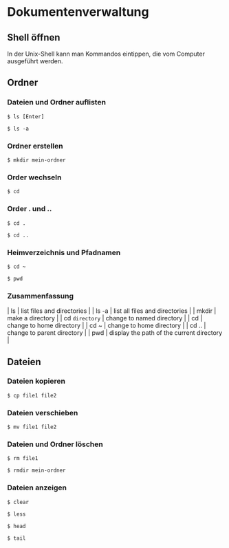 # Dokumentenverwaltung

## Shell öffnen
In der Unix-Shell kann man Kommandos eintippen, die vom Computer ausgeführt werden.

## Ordner

### Dateien und Ordner auflisten

```
$ ls [Enter]
```

```
$ ls -a
```

### Ordner erstellen

```
$ mkdir mein-ordner
```

### Order wechseln
```
$ cd
```

### Order . und ..

```
$ cd .
```

```
$ cd ..
```

### Heimverzeichnis und Pfadnamen

```
$ cd ~ 
```

```
$ pwd 
```



### Zusammenfassung

| ls				|			list files and directories			|
| ls -a			|			list all files and directories			|
| mkdir			|			make a directory			|
| cd `directory`	|			change to named directory			|
| cd				|			change to home directory			|
| cd ~			|			change to home directory			|
| cd ..			|			change to parent directory			|
| pwd			|			display the path of the current directory			|


## Dateien 
### Dateien kopieren

```
$ cp file1 file2
```
### Dateien verschieben
```
$ mv file1 file2
```

### Dateien und Ordner löschen

```
$ rm file1
```

```
$ rmdir mein-ordner
```
### Dateien anzeigen
```
$ clear
```


```
$ less
```

```
$ head
```

```
$ tail
```
